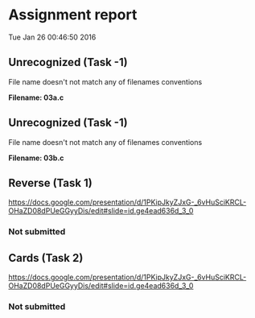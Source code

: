 # Assignment report
Tue Jan 26 00:46:50 2016
## Unrecognized (Task -1)
File name doesn't not match any of filenames conventions

**Filename: 03a.c**
## Unrecognized (Task -1)
File name doesn't not match any of filenames conventions

**Filename: 03b.c**
## Reverse (Task 1)
https://docs.google.com/presentation/d/1PKipJkyZJxG-_6vHuSciKRCL-OHaZD08dPUeGGyyDis/edit#slide=id.ge4ead636d_3_0

### Not submitted
## Cards (Task 2)
https://docs.google.com/presentation/d/1PKipJkyZJxG-_6vHuSciKRCL-OHaZD08dPUeGGyyDis/edit#slide=id.ge4ead636d_3_0

### Not submitted
